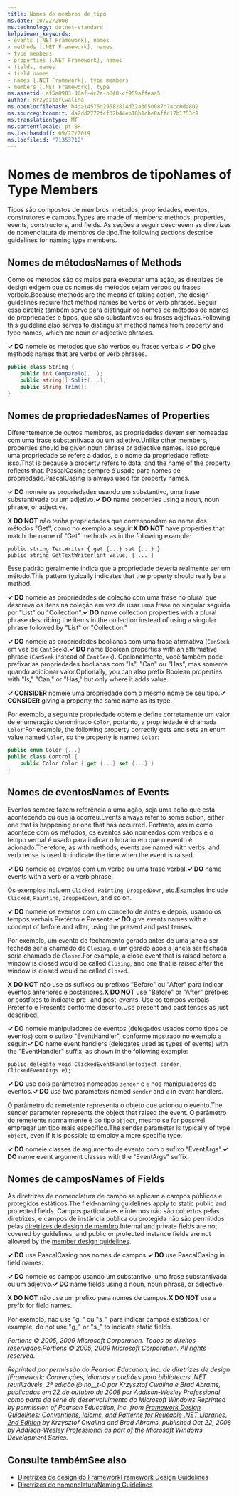 ```yaml
---
title: Nomes de membros de tipo
ms.date: 10/22/2008
ms.technology: dotnet-standard
helpviewer_keywords:
- events [.NET Framework], names
- methods [.NET Framework], names
- type members
- properties [.NET Framework], names
- fields, names
- field names
- names [.NET Framework], type members
- members [.NET Framework], type
ms.assetid: af5a0903-36af-4c2a-b848-cf959affeaa5
author: KrzysztofCwalina
ms.openlocfilehash: b4da14575d29582814d32a3050087b7acc0da802
ms.sourcegitcommit: da2dd2772fcf32b44eb18b1cbe8affd17b1753c9
ms.translationtype: MT
ms.contentlocale: pt-BR
ms.lasthandoff: 09/27/2019
ms.locfileid: "71353712"
---
```

# <a name="names-of-type-members"></a><span data-ttu-id="f5ad6-102">Nomes de membros de tipo</span><span class="sxs-lookup"><span data-stu-id="f5ad6-102">Names of Type Members</span></span>
<span data-ttu-id="f5ad6-103">Tipos são compostos de membros: métodos, propriedades, eventos, construtores e campos.</span><span class="sxs-lookup"><span data-stu-id="f5ad6-103">Types are made of members: methods, properties, events, constructors, and fields.</span></span> <span data-ttu-id="f5ad6-104">As seções a seguir descrevem as diretrizes de nomenclatura de membros de tipo.</span><span class="sxs-lookup"><span data-stu-id="f5ad6-104">The following sections describe guidelines for naming type members.</span></span>  
  
## <a name="names-of-methods"></a><span data-ttu-id="f5ad6-105">Nomes de métodos</span><span class="sxs-lookup"><span data-stu-id="f5ad6-105">Names of Methods</span></span>  
 <span data-ttu-id="f5ad6-106">Como os métodos são os meios para executar uma ação, as diretrizes de design exigem que os nomes de métodos sejam verbos ou frases verbais.</span><span class="sxs-lookup"><span data-stu-id="f5ad6-106">Because methods are the means of taking action, the design guidelines require that method names be verbs or verb phrases.</span></span> <span data-ttu-id="f5ad6-107">Seguir essa diretriz também serve para distinguir os nomes de métodos de nomes de propriedades e tipos, que são substantivos ou frases adjetivas.</span><span class="sxs-lookup"><span data-stu-id="f5ad6-107">Following this guideline also serves to distinguish method names from property and type names, which are noun or adjective phrases.</span></span>  
  
 <span data-ttu-id="f5ad6-108">**✓ DO** nomeie os métodos que são verbos ou frases verbais.</span><span class="sxs-lookup"><span data-stu-id="f5ad6-108">**✓ DO** give methods names that are verbs or verb phrases.</span></span>  
  
```csharp  
public class String {  
    public int CompareTo(...);  
    public string[] Split(...);  
    public string Trim();  
}  
```  
  
## <a name="names-of-properties"></a><span data-ttu-id="f5ad6-109">Nomes de propriedades</span><span class="sxs-lookup"><span data-stu-id="f5ad6-109">Names of Properties</span></span>  
 <span data-ttu-id="f5ad6-110">Diferentemente de outros membros, as propriedades devem ser nomeadas com uma frase substantivada ou um adjetivo.</span><span class="sxs-lookup"><span data-stu-id="f5ad6-110">Unlike other members, properties should be given noun phrase or adjective names.</span></span> <span data-ttu-id="f5ad6-111">Isso porque uma propriedade se refere a dados, e o nome da propriedade reflete isso.</span><span class="sxs-lookup"><span data-stu-id="f5ad6-111">That is because a property refers to data, and the name of the property reflects that.</span></span> <span data-ttu-id="f5ad6-112">PascalCasing sempre é usado para nomes de propriedade.</span><span class="sxs-lookup"><span data-stu-id="f5ad6-112">PascalCasing is always used for property names.</span></span>  
  
 <span data-ttu-id="f5ad6-113">**✓ DO** nomeie as propriedades usando um substantivo, uma frase substantivada ou um adjetivo.</span><span class="sxs-lookup"><span data-stu-id="f5ad6-113">**✓ DO** name properties using a noun, noun phrase, or adjective.</span></span>  
  
 <span data-ttu-id="f5ad6-114">**X DO NOT** não tenha propriedades que correspondam ao nome dos métodos "Get", como no exemplo a seguir:</span><span class="sxs-lookup"><span data-stu-id="f5ad6-114">**X DO NOT** have properties that match the name of "Get" methods as in the following example:</span></span>  
  
 `public string TextWriter { get {...} set {...} }`  
 `public string GetTextWriter(int value) { ... }`  
  
 <span data-ttu-id="f5ad6-115">Esse padrão geralmente indica que a propriedade deveria realmente ser um método.</span><span class="sxs-lookup"><span data-stu-id="f5ad6-115">This pattern typically indicates that the property should really be a method.</span></span>  
  
 <span data-ttu-id="f5ad6-116">**✓ DO** nomeie as propriedades de coleção com uma frase no plural que descreva os itens na coleção em vez de usar uma frase no singular seguida por "List" ou "Collection".</span><span class="sxs-lookup"><span data-stu-id="f5ad6-116">**✓ DO** name collection properties with a plural phrase describing the items in the collection instead of using a singular phrase followed by "List" or "Collection."</span></span>  
  
 <span data-ttu-id="f5ad6-117">**✓ DO** nomeie as propriedades boolianas com uma frase afirmativa (`CanSeek` em vez de `CantSeek`).</span><span class="sxs-lookup"><span data-stu-id="f5ad6-117">**✓ DO** name Boolean properties with an affirmative phrase (`CanSeek` instead of `CantSeek`).</span></span> <span data-ttu-id="f5ad6-118">Opcionalmente, você também pode prefixar as propriedades boolianas com "Is", "Can" ou "Has", mas somente quando adicionar valor.</span><span class="sxs-lookup"><span data-stu-id="f5ad6-118">Optionally, you can also prefix Boolean properties with "Is," "Can," or "Has," but only where it adds value.</span></span>  
  
 <span data-ttu-id="f5ad6-119">**✓ CONSIDER** nomeie uma propriedade com o mesmo nome de seu tipo.</span><span class="sxs-lookup"><span data-stu-id="f5ad6-119">**✓ CONSIDER** giving a property the same name as its type.</span></span>  
  
 <span data-ttu-id="f5ad6-120">Por exemplo, a seguinte propriedade obtém e define corretamente um valor de enumeração denominado `Color`, portanto, a propriedade é chamada `Color`:</span><span class="sxs-lookup"><span data-stu-id="f5ad6-120">For example, the following property correctly gets and sets an enum value named `Color`, so the property is named `Color`:</span></span>  
  
```csharp  
public enum Color {...}  
public class Control {  
    public Color Color { get {...} set {...} }  
}  
```  
  
## <a name="names-of-events"></a><span data-ttu-id="f5ad6-121">Nomes de eventos</span><span class="sxs-lookup"><span data-stu-id="f5ad6-121">Names of Events</span></span>  
 <span data-ttu-id="f5ad6-122">Eventos sempre fazem referência a uma ação, seja uma ação que está acontecendo ou que já ocorreu.</span><span class="sxs-lookup"><span data-stu-id="f5ad6-122">Events always refer to some action, either one that is happening or one that has occurred.</span></span> <span data-ttu-id="f5ad6-123">Portanto, assim como acontece com os métodos, os eventos são nomeados com verbos e o tempo verbal é usado para indicar o horário em que o evento é acionado.</span><span class="sxs-lookup"><span data-stu-id="f5ad6-123">Therefore, as with methods, events are named with verbs, and verb tense is used to indicate the time when the event is raised.</span></span>  
  
 <span data-ttu-id="f5ad6-124">**✓ DO** nomeie os eventos com um verbo ou uma frase verbal.</span><span class="sxs-lookup"><span data-stu-id="f5ad6-124">**✓ DO** name events with a verb or a verb phrase.</span></span>  
  
 <span data-ttu-id="f5ad6-125">Os exemplos incluem `Clicked`, `Painting`, `DroppedDown`, etc.</span><span class="sxs-lookup"><span data-stu-id="f5ad6-125">Examples include `Clicked`, `Painting`, `DroppedDown`, and so on.</span></span>  
  
 <span data-ttu-id="f5ad6-126">**✓ DO** nomeie os eventos com um conceito de antes e depois, usando os tempos verbais Pretérito e Presente.</span><span class="sxs-lookup"><span data-stu-id="f5ad6-126">**✓ DO** give events names with a concept of before and after, using the present and past tenses.</span></span>  
  
 <span data-ttu-id="f5ad6-127">Por exemplo, um evento de fechamento gerado antes de uma janela ser fechada seria chamado de `Closing`, e um gerado após a janela ser fechada seria chamado de `Closed`.</span><span class="sxs-lookup"><span data-stu-id="f5ad6-127">For example, a close event that is raised before a window is closed would be called `Closing`, and one that is raised after the window is closed would be called `Closed`.</span></span>  
  
 <span data-ttu-id="f5ad6-128">**X DO NOT** não use os sufixos ou prefixos "Before" ou "After" para indicar eventos anteriores e posteriores.</span><span class="sxs-lookup"><span data-stu-id="f5ad6-128">**X DO NOT** use "Before" or "After" prefixes or postfixes to indicate pre- and post-events.</span></span> <span data-ttu-id="f5ad6-129">Use os tempos verbais Pretérito e Presente conforme descrito.</span><span class="sxs-lookup"><span data-stu-id="f5ad6-129">Use present and past tenses as just described.</span></span>  
  
 <span data-ttu-id="f5ad6-130">**✓ DO** nomeie manipuladores de eventos (delegados usados como tipos de eventos) com o sufixo "EventHandler", conforme mostrado no exemplo a seguir:</span><span class="sxs-lookup"><span data-stu-id="f5ad6-130">**✓ DO** name event handlers (delegates used as types of events) with the "EventHandler" suffix, as shown in the following example:</span></span>  
  
 `public delegate void ClickedEventHandler(object sender, ClickedEventArgs e);`  
  
 <span data-ttu-id="f5ad6-131">**✓ DO** use dois parâmetros nomeados `sender` e `e` nos manipuladores de eventos.</span><span class="sxs-lookup"><span data-stu-id="f5ad6-131">**✓ DO** use two parameters named `sender` and `e` in event handlers.</span></span>  
  
 <span data-ttu-id="f5ad6-132">O parâmetro do remetente representa o objeto que acionou o evento.</span><span class="sxs-lookup"><span data-stu-id="f5ad6-132">The sender parameter represents the object that raised the event.</span></span> <span data-ttu-id="f5ad6-133">O parâmetro do remetente normalmente é do tipo `object`, mesmo se for possível empregar um tipo mais específico.</span><span class="sxs-lookup"><span data-stu-id="f5ad6-133">The sender parameter is typically of type `object`, even if it is possible to employ a more specific type.</span></span>  
  
 <span data-ttu-id="f5ad6-134">**✓ DO** nomeie classes de argumento de evento com o sufixo "EventArgs".</span><span class="sxs-lookup"><span data-stu-id="f5ad6-134">**✓ DO** name event argument classes with the "EventArgs" suffix.</span></span>  
  
## <a name="names-of-fields"></a><span data-ttu-id="f5ad6-135">Nomes de campos</span><span class="sxs-lookup"><span data-stu-id="f5ad6-135">Names of Fields</span></span>  
 <span data-ttu-id="f5ad6-136">As diretrizes de nomenclatura de campo se aplicam a campos públicos e protegidos estáticos.</span><span class="sxs-lookup"><span data-stu-id="f5ad6-136">The field-naming guidelines apply to static public and protected fields.</span></span> <span data-ttu-id="f5ad6-137">Campos particulares e internos não são cobertos pelas diretrizes, e campos de instância pública ou protegida não são permitidos pelas [diretrizes de design de membro](../../../docs/standard/design-guidelines/member.md).</span><span class="sxs-lookup"><span data-stu-id="f5ad6-137">Internal and private fields are not covered by guidelines, and public or protected instance fields are not allowed by the [member design guidelines](../../../docs/standard/design-guidelines/member.md).</span></span>  
  
 <span data-ttu-id="f5ad6-138">**✓ DO** use PascalCasing nos nomes de campos.</span><span class="sxs-lookup"><span data-stu-id="f5ad6-138">**✓ DO** use PascalCasing in field names.</span></span>  
  
 <span data-ttu-id="f5ad6-139">**✓ DO** nomeie os campos usando um substantivo, uma frase substantivada ou um adjetivo.</span><span class="sxs-lookup"><span data-stu-id="f5ad6-139">**✓ DO** name fields using a noun, noun phrase, or adjective.</span></span>  
  
 <span data-ttu-id="f5ad6-140">**X DO NOT** não use um prefixo para nomes de campos.</span><span class="sxs-lookup"><span data-stu-id="f5ad6-140">**X DO NOT** use a prefix for field names.</span></span>  
  
 <span data-ttu-id="f5ad6-141">Por exemplo, não use "g_" ou "s_" para indicar campos estáticos.</span><span class="sxs-lookup"><span data-stu-id="f5ad6-141">For example, do not use "g_" or "s_" to indicate static fields.</span></span>  
  
 <span data-ttu-id="f5ad6-142">*Portions © 2005, 2009 Microsoft Corporation. Todos os direitos reservados.*</span><span class="sxs-lookup"><span data-stu-id="f5ad6-142">*Portions © 2005, 2009 Microsoft Corporation. All rights reserved.*</span></span>  
  
 <span data-ttu-id="f5ad6-143">*Reprinted por permissão do Pearson Education, Inc. de diretrizes de design [Framework: Convenções, idiomas e padrões para bibliotecas .NET reutilizáveis, 2ª edição @ no__t-0 por Krzysztof Cwalina e Brad Abrams, publicadas em 22 de outubro de 2008 por Addison-Wesley Professional como parte da série de desenvolvimento do Microsoft Windows.*</span><span class="sxs-lookup"><span data-stu-id="f5ad6-143">*Reprinted by permission of Pearson Education, Inc. from [Framework Design Guidelines: Conventions, Idioms, and Patterns for Reusable .NET Libraries, 2nd Edition](https://www.informit.com/store/framework-design-guidelines-conventions-idioms-and-9780321545619) by Krzysztof Cwalina and Brad Abrams, published Oct 22, 2008 by Addison-Wesley Professional as part of the Microsoft Windows Development Series.*</span></span>  
  
## <a name="see-also"></a><span data-ttu-id="f5ad6-144">Consulte também</span><span class="sxs-lookup"><span data-stu-id="f5ad6-144">See also</span></span>

- [<span data-ttu-id="f5ad6-145">Diretrizes de design do Framework</span><span class="sxs-lookup"><span data-stu-id="f5ad6-145">Framework Design Guidelines</span></span>](../../../docs/standard/design-guidelines/index.md)
- [<span data-ttu-id="f5ad6-146">Diretrizes de nomenclatura</span><span class="sxs-lookup"><span data-stu-id="f5ad6-146">Naming Guidelines</span></span>](../../../docs/standard/design-guidelines/naming-guidelines.md)
